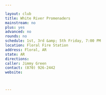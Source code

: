 ```yaml
---

layout: club
title: White River Promenaders
mainstream: no
plus: yes
advanced: no
rounds: no
schedule: 1st, 3rd &amp; 5th Friday, 7:00 PM
location: Floral Fire Station
address: Floral, AR
state: AR
directions: 
caller: Jimmy Green
contact: (870) 926-2442
website: 



---
```


